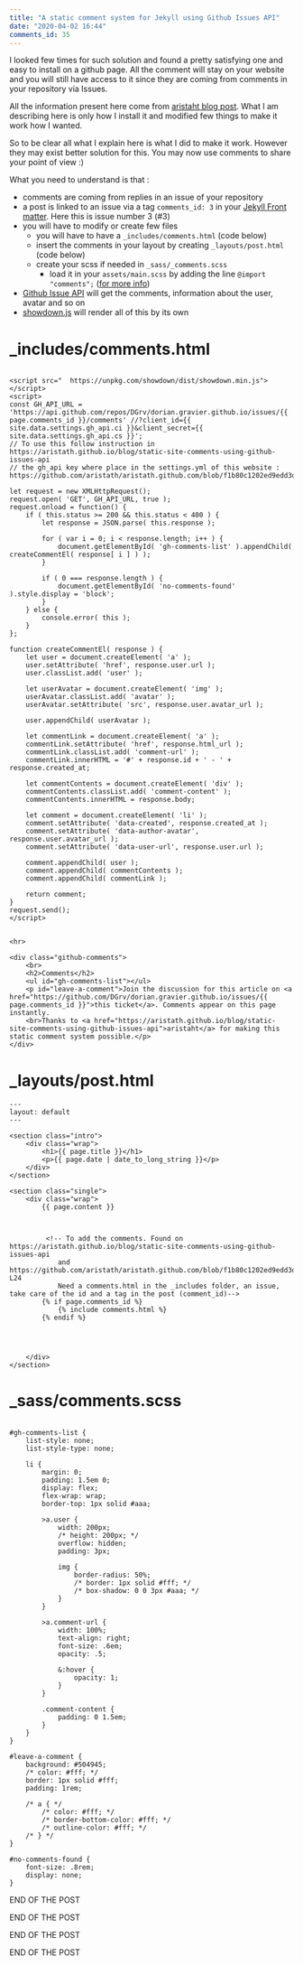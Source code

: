 ```yaml
---
title: "A static comment system for Jekyll using Github Issues API"
date: "2020-04-02 16:44"
comments_id: 35
---
```


I looked few times for such solution and found a pretty satisfying one and easy to install on a github page.
All the comment will stay on your website and you will still have access to it since they are coming from comments in your repository via Issues.

All the information present here come from [aristaht blog post](https://aristath.github.io/blog/static-site-comments-using-github-issues-api). What I am describing here is only how I install it and modified few things to make it work how I wanted.

So to be clear all what I explain here is what I did to make it work. However they may exist better solution for this. You may now use comments to share your point of view :)

What you need to understand is that :
- comments are coming from replies in an issue of your repository
- a post is linked to an issue via a tag `comments_id: 3` in your [Jekyll Front matter](https://jekyllrb.com/docs/front-matter/). Here this is issue number 3 (#3)
- you will have to modify or create few files
  - you will have to have a `_includes/comments.html` (code below)
  - insert the comments in your layout by creating `_layouts/post.html`  (code below)
  - create your scss if needed in `_sass/_comments.scss` 
	- load it in your `assets/main.scss` by adding the line `@import "comments";` ([for more info](https://jekyllrb.com/docs/step-by-step/07-assets/))
- [Github Issue API](https://developer.github.com/v3/issues/) will get the comments, information about the user, avatar and so on
- [showdown.js](https://github.com/showdownjs/showdown) will render all of this by its own


# _includes/comments.html

```

<script src="  https://unpkg.com/showdown/dist/showdown.min.js"></script>
<script>
const GH_API_URL = 'https://api.github.com/repos/DGrv/dorian.gravier.github.io/issues/{{ page.comments_id }}/comments' //?client_id={{ site.data.settings.gh_api.ci }}&client_secret={{ site.data.settings.gh_api.cs }}';
// To use this follow instruction in https://aristath.github.io/blog/static-site-comments-using-github-issues-api
// the gh_api key where place in the settings.yml of this website : https://github.com/aristath/aristath.github.com/blob/f1b80c1202ed9edd3d5b8b9ba7cf15f347d4bfc6/_data/settings.yml

let request = new XMLHttpRequest();
request.open( 'GET', GH_API_URL, true );
request.onload = function() {
	if ( this.status >= 200 && this.status < 400 ) {
		let response = JSON.parse( this.response );

		for ( var i = 0; i < response.length; i++ ) {
			document.getElementById( 'gh-comments-list' ).appendChild( createCommentEl( response[ i ] ) );
		}

		if ( 0 === response.length ) {
			document.getElementById( 'no-comments-found' ).style.display = 'block';
		}
	} else {
		console.error( this );
	}
};

function createCommentEl( response ) {
	let user = document.createElement( 'a' );
	user.setAttribute( 'href', response.user.url );
	user.classList.add( 'user' );

	let userAvatar = document.createElement( 'img' );
	userAvatar.classList.add( 'avatar' );
	userAvatar.setAttribute( 'src', response.user.avatar_url );

	user.appendChild( userAvatar );

	let commentLink = document.createElement( 'a' );
	commentLink.setAttribute( 'href', response.html_url );
	commentLink.classList.add( 'comment-url' );
	commentLink.innerHTML = '#' + response.id + ' - ' + response.created_at;

	let commentContents = document.createElement( 'div' );
	commentContents.classList.add( 'comment-content' );
	commentContents.innerHTML = response.body;

	let comment = document.createElement( 'li' );
	comment.setAttribute( 'data-created', response.created_at );
	comment.setAttribute( 'data-author-avatar', response.user.avatar_url );
	comment.setAttribute( 'data-user-url', response.user.url );

	comment.appendChild( user );
	comment.appendChild( commentContents );
	comment.appendChild( commentLink );

	return comment;
}
request.send();
</script>


<hr>

<div class="github-comments">
	<br>
	<h2>Comments</h2>
	<ul id="gh-comments-list"></ul>
	<p id="leave-a-comment">Join the discussion for this article on <a href="https://github.com/DGrv/dorian.gravier.github.io/issues/{{ page.comments_id }}">this ticket</a>. Comments appear on this page instantly.
	<br>Thanks to <a href="https://aristath.github.io/blog/static-site-comments-using-github-issues-api">aristaht</a> for making this static comment system possible.</p>
</div>
```

# _layouts/post.html

```
---
layout: default
---

<section class="intro">
	<div class="wrap">
		<h1>{{ page.title }}</h1>
		<p>{{ page.date | date_to_long_string }}</p>
	</div>
</section>

<section class="single">
	<div class="wrap">
		{{ page.content }}



		 <!-- To add the comments. Found on https://aristath.github.io/blog/static-site-comments-using-github-issues-api
			and https://github.com/aristath/aristath.github.com/blob/f1b80c1202ed9edd3d5b8b9ba7cf15f347d4bfc6/_layouts/post.html#L22-L24
			Need a comments.html in the _includes folder, an issue, take care of the id and a tag in the post (comment_id)-->
		{% if page.comments_id %}
			{% include comments.html %}
		{% endif %}




	</div>
</section>
```

# _sass/comments.scss


```

#gh-comments-list {
    list-style: none;
    list-style-type: none;

    li {
        margin: 0;
        padding: 1.5em 0;
        display: flex;
        flex-wrap: wrap;
        border-top: 1px solid #aaa;

        >a.user {
            width: 200px;
            /* height: 200px; */
            overflow: hidden;
            padding: 3px;

            img {
                border-radius: 50%;
                /* border: 1px solid #fff; */
                /* box-shadow: 0 0 3px #aaa; */
            }
        }

        >a.comment-url {
            width: 100%;
            text-align: right;
            font-size: .6em;
            opacity: .5;

            &:hover {
                opacity: 1;
            }
        }

        .comment-content {
            padding: 0 1.5em;
        }
    }
}

#leave-a-comment {
    background: #504945;
    /* color: #fff; */
	border: 1px solid #fff;
    padding: 1rem;

    /* a { */
        /* color: #fff; */
        /* border-bottom-color: #fff; */
        /* outline-color: #fff; */
    /* } */
}

#no-comments-found {
    font-size: .8rem;
    display: none;
}

```

END OF THE POST

END OF THE POST

END OF THE POST

END OF THE POST

